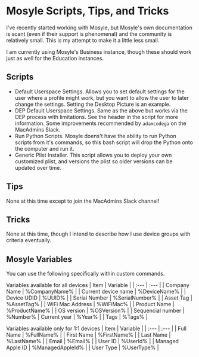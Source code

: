 # Mosyle Scripts, Tips, and Tricks

I've recently started working with Mosyle, but Mosyle's own documentation is scant (even if their support is phenomenal) and the community is relatively small. This is my attempt to make it a little less small.

I am currently using Mosyle's Business instance, though these should work just as well for the Education instances.

## Scripts

* Default Userspace Settings. Allows you to set default settings for the user where a profile might work, but you want to allow the user to later change the settings. Setting the Desktop Picture is an example.
* DEP Default Userspace Settings. Same as the above but works via the DEP process with limitations. See the header in the script for more information. Some improvements recommended by `adamcodega` on the MacAdmins Slack.
* Run Python Scripts. Mosyle doens't have the ability to run Python scripts from it's commands, so this bash script will drop the Python onto the computer and run it.
* Generic Plist Installer. This script allows you to deploy your own customized plist, and versions the plist so older versions can be updated over time.

## Tips

None at this time except to join the MacAdmins Slack channel!

## Tricks

None at this time, though I intend to describe how I use device groups with criteria eventually.

## Mosyle Variables

You can use the following specifically within custom commands.

Variables available for all devices
|  Item | Variable |
| :--- | :--- |
| Company Name | %CompanyName% |
| Current device name | %DeviceName% |
| Device UDID | %UUID% |
| Serial Number | %SerialNumber% |
| Asset Tag | %AssetTag% |
| WiFi Mac Address | %WiFiMac% |
| Product Name | %ProductName% |
| OS version | %OSVersion% |
| Sequencial number | %Number% 
| Current year | %Year% |
| Tags | %Tags% |

Variables available only for 1:1 devices
|  Item | Variable |
| :--- | :--- |
| Full Name | %FullName% |
| First Name | %FirstName% |
| Last Name | %LastName% |
| Email | %Email% |
| User ID | %UserId% |
| Managed Apple ID | %ManagedAppleId% |
| User Type | %UserType% |
